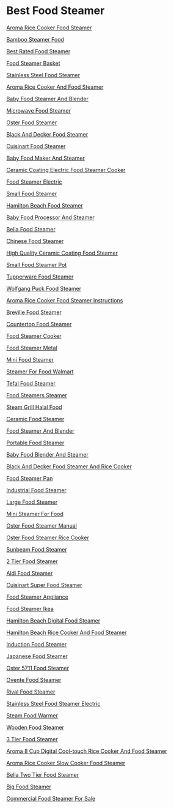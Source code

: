 <h1>Best Food Steamer</h1><p><a href="post/aroma-rice-cooker-food-steamer.md">Aroma Rice Cooker Food Steamer</a></p>
<p><a href="post/bamboo-steamer-food.md">Bamboo Steamer Food</a></p>
<p><a href="post/best-rated-food-steamer.md">Best Rated Food Steamer</a></p>
<p><a href="post/food-steamer-basket.md">Food Steamer Basket</a></p>
<p><a href="post/stainless-steel-food-steamer.md">Stainless Steel Food Steamer</a></p>
<p><a href="post/aroma-rice-cooker-and-food-steamer.md">Aroma Rice Cooker And Food Steamer</a></p>
<p><a href="post/baby-food-steamer-and-blender.md">Baby Food Steamer And Blender</a></p>
<p><a href="post/microwave-food-steamer.md">Microwave Food Steamer</a></p>
<p><a href="post/oster-food-steamer.md">Oster Food Steamer</a></p>
<p><a href="post/black-and-decker-food-steamer.md">Black And Decker Food Steamer</a></p>
<p><a href="post/cuisinart-food-steamer.md">Cuisinart Food Steamer</a></p>
<p><a href="post/baby-food-maker-and-steamer.md">Baby Food Maker And Steamer</a></p>
<p><a href="post/ceramic-coating-electric-food-steamer-cooker.md">Ceramic Coating Electric Food Steamer Cooker</a></p>
<p><a href="post/food-steamer-electric.md">Food Steamer Electric</a></p>
<p><a href="post/small-food-steamer.md">Small Food Steamer</a></p>
<p><a href="post/hamilton-beach-food-steamer.md">Hamilton Beach Food Steamer</a></p>
<p><a href="post/baby-food-processor-and-steamer.md">Baby Food Processor And Steamer</a></p>
<p><a href="post/bella-food-steamer.md">Bella Food Steamer</a></p>
<p><a href="post/chinese-food-steamer.md">Chinese Food Steamer</a></p>
<p><a href="post/high-quality-ceramic-coating-food-steamer.md">High Quality Ceramic Coating Food Steamer</a></p>
<p><a href="post/small-food-steamer-pot.md">Small Food Steamer Pot</a></p>
<p><a href="post/tupperware-food-steamer.md">Tupperware Food Steamer</a></p>
<p><a href="post/wolfgang-puck-food-steamer.md">Wolfgang Puck Food Steamer</a></p>
<p><a href="post/aroma-rice-cooker-food-steamer-instructions.md">Aroma Rice Cooker Food Steamer Instructions</a></p>
<p><a href="post/breville-food-steamer.md">Breville Food Steamer</a></p>
<p><a href="post/countertop-food-steamer.md">Countertop Food Steamer</a></p>
<p><a href="post/food-steamer-cooker.md">Food Steamer Cooker</a></p>
<p><a href="post/food-steamer-metal.md">Food Steamer Metal</a></p>
<p><a href="post/mini-food-steamer.md">Mini Food Steamer</a></p>
<p><a href="post/steamer-for-food-walmart.md">Steamer For Food Walmart</a></p>
<p><a href="post/tefal-food-steamer.md">Tefal Food Steamer</a></p>
<p><a href="post/food-steamers-steamer.md">Food Steamers Steamer</a></p>
<p><a href="post/steam-grill-halal-food.md">Steam Grill Halal Food</a></p>
<p><a href="post/ceramic-food-steamer.md">Ceramic Food Steamer</a></p>
<p><a href="post/food-steamer-and-blender.md">Food Steamer And Blender</a></p>
<p><a href="post/portable-food-steamer.md">Portable Food Steamer</a></p>
<p><a href="post/baby-food-blender-and-steamer.md">Baby Food Blender And Steamer</a></p>
<p><a href="post/black-and-decker-food-steamer-and-rice-cooker.md">Black And Decker Food Steamer And Rice Cooker</a></p>
<p><a href="post/food-steamer-pan.md">Food Steamer Pan</a></p>
<p><a href="post/industrial-food-steamer.md">Industrial Food Steamer</a></p>
<p><a href="post/large-food-steamer.md">Large Food Steamer</a></p>
<p><a href="post/mini-steamer-for-food.md">Mini Steamer For Food</a></p>
<p><a href="post/oster-food-steamer-manual.md">Oster Food Steamer Manual</a></p>
<p><a href="post/oster-food-steamer-rice-cooker.md">Oster Food Steamer Rice Cooker</a></p>
<p><a href="post/sunbeam-food-steamer.md">Sunbeam Food Steamer</a></p>
<p><a href="post/2-tier-food-steamer.md">2 Tier Food Steamer</a></p>
<p><a href="post/aldi-food-steamer.md">Aldi Food Steamer</a></p>
<p><a href="post/cuisinart-super-food-steamer.md">Cuisinart Super Food Steamer</a></p>
<p><a href="post/food-steamer-appliance.md">Food Steamer Appliance</a></p>
<p><a href="post/food-steamer-ikea.md">Food Steamer Ikea</a></p>
<p><a href="post/hamilton-beach-digital-food-steamer.md">Hamilton Beach Digital Food Steamer</a></p>
<p><a href="post/hamilton-beach-rice-cooker-and-food-steamer.md">Hamilton Beach Rice Cooker And Food Steamer</a></p>
<p><a href="post/induction-food-steamer.md">Induction Food Steamer</a></p>
<p><a href="post/japanese-food-steamer.md">Japanese Food Steamer</a></p>
<p><a href="post/oster-5711-food-steamer.md">Oster 5711 Food Steamer</a></p>
<p><a href="post/ovente-food-steamer.md">Ovente Food Steamer</a></p>
<p><a href="post/rival-food-steamer.md">Rival Food Steamer</a></p>
<p><a href="post/stainless-steel-food-steamer-electric.md">Stainless Steel Food Steamer Electric</a></p>
<p><a href="post/steam-food-warmer.md">Steam Food Warmer</a></p>
<p><a href="post/wooden-food-steamer.md">Wooden Food Steamer</a></p>
<p><a href="post/3-tier-food-steamer.md">3 Tier Food Steamer</a></p>
<p><a href="post/aroma-8-cup-digital-cool-touch-rice-cooker-and-food-steamer.md">Aroma 8 Cup Digital Cool-touch Rice Cooker And Food Steamer</a></p>
<p><a href="post/aroma-rice-cooker-slow-cooker-food-steamer.md">Aroma Rice Cooker Slow Cooker Food Steamer</a></p>
<p><a href="post/bella-two-tier-food-steamer.md">Bella Two Tier Food Steamer</a></p>
<p><a href="post/big-food-steamer.md">Big Food Steamer</a></p>
<p><a href="post/commercial-food-steamer-for-sale.md">Commercial Food Steamer For Sale</a></p>
